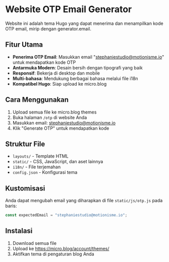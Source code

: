 # Website OTP Email Generator

Website ini adalah tema Hugo yang dapat menerima dan menampilkan kode OTP email, mirip dengan generator.email.

## Fitur Utama

- **Penerima OTP Email**: Masukkan email "stephaniestudio@motionisme.io" untuk mendapatkan kode OTP
- **Antarmuka Modern**: Desain bersih dengan tipografi yang baik
- **Responsif**: Bekerja di desktop dan mobile
- **Multi-bahasa**: Mendukung berbagai bahasa melalui file i18n
- **Kompatibel Hugo**: Siap upload ke micro.blog

## Cara Menggunakan

1. Upload semua file ke micro.blog themes
2. Buka halaman `/otp` di website Anda
3. Masukkan email: stephaniestudio@motionisme.io
4. Klik "Generate OTP" untuk mendapatkan kode

## Struktur File

- `layouts/` - Template HTML
- `static/` - CSS, JavaScript, dan aset lainnya
- `i18n/` - File terjemahan
- `config.json` - Konfigurasi tema

## Kustomisasi

Anda dapat mengubah email yang diharapkan di file `static/js/otp.js` pada baris:
```javascript
const expectedEmail = "stephaniestudio@motionisme.io";
```

## Instalasi

1. Download semua file
2. Upload ke https://micro.blog/account/themes/
3. Aktifkan tema di pengaturan blog Anda
